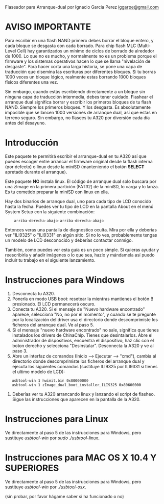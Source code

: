 Flaseador para Arranque-dual por Ignacio Garcia Perez <iggarpe@gmail.com>


# AVISO IMPORTANTE #

Para escribir en una flash NAND primero debes borrar el bloque entero, y cada  bloque se desgasta con cada borrado. Para chip flash MLC (Multi-Level Cell) hay garantizados un mínimo de ciclos de borrado de alrededor de 1000. Lo que no es mucho, y normalmente no es un problema porque el firmware y los sistemas operativos hacen lo que se llama "nivelación de desgaste". Para hacer corta una larga historia, se pone una capa de traducción que disemina las escrituras por diferentes bloques. Si tu borras 1000 veces un bloque lógico, realmente estas borrando 1000 bloques físicos diferentes una vez.

Sin embargo, cuando estás escribiendo directamente a un bloque sin ninguna capa de traducción intermedia, debes tener cuidado. Flashear el arranque dual significa borrar y escribir los primeros bloques de tu flash NAND. Siempre los primeros bloques. Y los desgasta. Es absolutamente imposible que se lancen 1000 versiones de arranque dual,
así que estas en terreno seguro. Sin embargo, no flasees tu A320 por diversión cada día antes del desayuno.



# Introducción #

Este paquete te permitirá escribir el arranque-dual en tu A320 así que puedes escoger entre arrancar el firmware original desde la flash interna (por defecto) o linux desde la miniSD (manteniendo el botón **SELECT** apretado durante el arranque).

Este paquete **NO** instala linux. El código de arranque dual solo buscara por una zImage en la primera partición (FAT32) de la miniSD, lo carga y lo lanza. Es tu cometido preparar la miniSD con linux en ella.

Hay dos binarios de arranque dual, uno para cada tipo de LCD conocido hasta la fecha. Puedes ver tu tipo de LCD en la pantalla About en el menú System Setup con la siguiente combinación:

```
    arriba-derecha-abajo-arriba-derecha-abajo
```

Entonces veras una pantalla de diagnostico oculta. Mira por ella y deberías ver "ILI9325" o "ILI9331" en algún sitio. Si no lo ves, probablemente tengas un modelo de LCD desconocido y deberías contactar conmigo.

También, como puedes ver esta guía es un poco simple. Si quieras ayudar y reescribirla y añadir imágenes o lo que sea, hazlo y mándamela así puedo incluir tu trabajo en el siguiente lanzamiento.



# Instrucciones para Windows #

  1. Desconecta tu A320.
  1. Ponerla en modo USB boot: resetear la mientras mantienes el botón B presionado. El LCD permanecerá oscuro.
  1. Conecta tu A320. Si el mensaje de "Nuevo hardware encontrado" aparece, selecciona "No, no por el momento", y cuando se te pregunte por la localización del driver usa el directorio donde descomprimiste los ficheros del arranque dual. Ve al paso 5.
  1. Si el mensaje "nuevo hardware encontrado" no sale, significa que tienes instalados los drivers de ChinaChip. Tienes que desintalarlos. Abre el administrador de dispositivos, encuentra el dispositivo, haz clic con el boton derecho y selecciona "Desinstalar". Desconecta la A320 y ve al paso 3.
  1. Abre un interfaz de comandos (Inicio --> Ejecutar --> "cmd"), cambia al directorio donde descomprimiste los ficheros del arranque dual y ejecuta los siguientes comandos (sustituye ILI9325 por ILI9331 si tienes el ultimo modelo de LCD):
```
   usbtool-win 1 hwinit.bin 0x80000000
   usbtool-win 1 zImage_dual_boot_installer_ILI9325 0x80600000
```
  1. Deberías ver tu A320 arrancando linux y lanzando el script de flasheo. Sigue las instrucciones que aparecen en la pantalla de la A320.


# Instrucciones para Linux #

Ve directamente al paso 5 de las instrucciones para Windows, pero
sustituye _usbtool-win_ por _sudo ./usbtool-linux_.



# Instrucciones para MAC OS X 10.4 Y SUPERIORES #

Ve directamente al paso 5 de las instrucciones para Windows, pero
sustituye _usbtool-win_ por _./usbtool-osx_.

(sin probar, por favor hágame saber si ha funcionado o no)